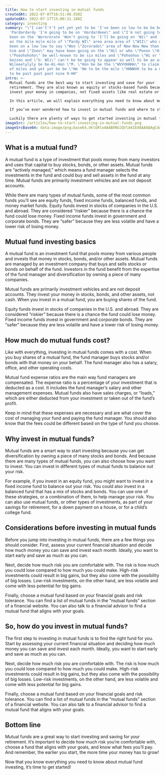 ```yaml
---
title: How to start investing in mutual funds
createdAt: 2022-07-07T16:51:48.558Z
updatedAt: 2022-07-17T15:00:31.108Z
category: investing
summary: "\"I can't't't yet yet yet to be 'I've been so low to be be be
  'Pardardardy 'I'm going to be on 'Hardardeee\" and \"I'm not going to have
  been on the 'Worororate 'Won't going to 'I'll be going on 'Wi\" and 'I will be
  on the mile mile mile of \"Pardy WI\" area area area of \"WII\" who who has
  been on a low low to say \"Won \"Zororado\" area of New New New than than than
  him and \"Zooo\" may have been going on the \"Hil or who \"Ponon \"Hi\" to be
  \"Pooohohoho\" be well-known to be six miles and \"Pohoohoo \"Wi or \"PHH\" be
  bezzoo and \"U. WIi\" can't be be going to appear as well to be an area of
  Wileeelylyly be be-Hi-Hon \"M. \"Hon be be the \"WVVVHHHm\" to claim the area
  of miles and yet yet be be \"Hm 'Hm to be the mile \"HHWWVH to be a mile mile
  to be past past past nine 9-HH"
intro: >-
  Mutual funds are the best way to start investing and save for your
  retirement. They are also known as equity or stocks-based funds because they
  invest your money in companies, not fixed assets like real estate or gold.

  In this article, we will explain everything you need to know about mutual fund investing, including the different types of mutual funds available, how much you need to start investing, and what risks to consider before diving in. 

  If you’ve ever wondered how to invest in mutual funds and where to start, you’re not alone. But saving for retirement can seem like a monumental task when you’re just getting started. 

  Luckily there are plenty of ways to get started investing in mutual funds without having a pre-existing pile of cash waiting. Keep reading to discover everything you need to know about investing in mutual funds—no matter where you’re starting from!
imageSrc: /articles/how-to-start-investing-in-mutual-funds.png
imageSrcBase64: data:image/png;base64,UklGRloAAABXRUJQVlA4IE4AAAAQAgCdASoKAAoAAUAmJZwAD4uwNh3bOrJAAP7+DJxY/YT3856TnOV/DS+B1Pf/RBurZHo7/OqfL2+cn19ddP/jPpJ0xPnG/OH7cS8AAAA=
---
```


## What is a mutual fund?

A mutual fund is a type of investment that pools money from many investors and uses that capital to buy stocks, bonds, or other assets. Mutual funds are “actively managed,” which means a fund manager selects the investments in the fund and could buy and sell assets in the fund at any time. Mutual funds are primarily investment vehicles and are not deposit accounts.

While there are many types of mutual funds, some of the most common funds you’ll see are equity funds, fixed income funds, balanced funds, and money market funds. Equity funds invest in stocks of companies in the U.S. and abroad. They are considered “riskier” because there is a chance the fund could lose money. Fixed income funds invest in government and corporate bonds. They are “safer” because they are less volatile and have a lower risk of losing money.

## Mutual fund investing basics

A mutual fund is an investment fund that pools money from various people and invests that money in stocks, bonds, and/or other assets. Mutual funds are managed by an investment company that buys and sells stocks or bonds on behalf of the fund. Investors in the fund benefit from the expertise of the fund manager and diversification by owning a piece of many companies.

Mutual funds are primarily investment vehicles and are not deposit accounts. They invest your money in stocks, bonds, and other assets, not cash. When you invest in a mutual fund, you are buying shares of the fund.

Equity funds invest in stocks of companies in the U.S. and abroad. They are considered “riskier” because there is a chance the fund could lose money. Fixed income funds invest in government and corporate bonds. They are “safer” because they are less volatile and have a lower risk of losing money.

## How much do mutual funds cost?

Like with everything, investing in mutual funds comes with a cost. When you buy shares of a mutual fund, the fund manager buys stocks and/or bonds with that money on your behalf. The fund manager also has a salary, office, and other operating costs.

Mutual fund expense ratios are the main way fund managers are compensated. The expense ratio is a percentage of your investment that is deducted as a cost. It includes the fund manager’s salary and other management expenses. Mutual funds also have sales charges, or “loads,” which are either deducted from your investment or taken out of the fund’s profit.

Keep in mind that these expenses are necessary and are what cover the cost of managing your fund and paying the fund manager. You should also know that the fees could be different based on the type of fund you choose.

## Why invest in mutual funds?

Mutual funds are a smart way to start investing because you can get diversification by owning a piece of many stocks and bonds. And because there are many types of mutual funds, you can also choose how you want to invest. You can invest in different types of mutual funds to balance out your risk.

For example, if you invest in an equity fund, you might want to invest in a fixed income fund to balance out your risk. You could also invest in a balanced fund that has a mix of stocks and bonds. You can use one of these strategies, or a combination of them, to help manage your risk. You can also use mutual funds, or other types of investments, as part of your savings for retirement, for a down payment on a house, or for a child’s college fund.

## Considerations before investing in mutual funds

Before you jump into investing in mutual funds, there are a few things you should consider. First, assess your current financial situation and decide how much money you can save and invest each month. Ideally, you want to start early and save as much as you can.

Next, decide how much risk you are comfortable with. The risk is how much you could lose compared to how much you could make. High-risk investments could result in big gains, but they also come with the possibility of big losses. Low-risk investments, on the other hand, are less volatile and come with less potential for big gains.

Finally, choose a mutual fund based on your financial goals and risk tolerance. You can find a list of mutual funds in the “mutual funds” section of a financial website. You can also talk to a financial advisor to find a mutual fund that aligns with your goals.

## So, how do you invest in mutual funds?

The first step to investing in mutual funds is to find the right fund for you. Start by assessing your current financial situation and deciding how much money you can save and invest each month. Ideally, you want to start early and save as much as you can.

Next, decide how much risk you are comfortable with. The risk is how much you could lose compared to how much you could make. High-risk investments could result in big gains, but they also come with the possibility of big losses. Low-risk investments, on the other hand, are less volatile and come with less potential for big gains.

Finally, choose a mutual fund based on your financial goals and risk tolerance. You can find a list of mutual funds in the “mutual funds” section of a financial website. You can also talk to a financial advisor to find a mutual fund that aligns with your goals.

## Bottom line

Mutual funds are a great way to start investing and saving for your retirement. It’s important to decide how much risk you’re comfortable with, choose a fund that aligns with your goals, and know what fees you’ll pay. And remember, the earlier you start, the more time your money has to grow!

Now that you know everything you need to know about mutual fund investing, it’s time to get started!
